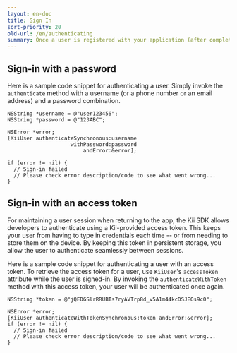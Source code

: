 ```yaml
---
layout: en-doc
title: Sign In
sort-priority: 20
old-url: /en/authenticating
summary: Once a user is registered with your application (after completing the user verification process when required), the user can sign in with their username, phone number, or email address.
---
```

## Sign-in with a password

Here is a sample code snippet for authenticating a user.  Simply invoke the
`authenticate` method with a username (or a phone number or an email
address) and a password combination.

```objc
NSString *username = @"user123456";
NSString *password = @"123ABC";

NSError *error;
[KiiUser authenticateSynchronous:username
                    withPassword:password
                        andError:&error];

if (error != nil) {
  // Sign-in failed
  // Please check error description/code to see what went wrong...
}
```

## Sign-in with an access token

For maintaining a user session when returning to the app, the Kii SDK allows
developers to authenticate using a Kii-provided access token. This keeps your
user from having to type in credentials each time -- or from needing to store
them on the device. By keeping this token in persistent storage, you allow the
user to authenticate seamlessly between sessions.

Here is a sample code snippet for authenticating a user with an access token.
To retrieve the access token for a user, use `KiiUser`'s `accessToken`
attribute while the user is signed-in. By invoking the
`authenticateWithToken` method with this access token, your user
will be authenticated once again.

```objc
NSString *token = @"jQEDGSlrRRUBTs7ryAVTrp8d_v5A1m44kcDSJEOs9c0";

NSError *error;
[KiiUser authenticateWithTokenSynchronous:token andError:&error];
if (error != nil) {
  // Sign-in failed
  // Please check error description/code to see what went wrong...
}
```
